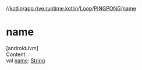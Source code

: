 //[kotlin](../../../../index.md)/[app.rive.runtime.kotlin](../../index.md)/[Loop](../index.md)/[PINGPONG](index.md)/[name](name.md)



# name  
[androidJvm]  
Content  
val [name](name.md): [String](https://kotlinlang.org/api/latest/jvm/stdlib/kotlin/-string/index.html)  



